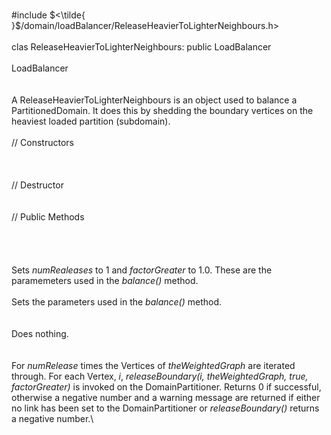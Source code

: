 \
\#include $<\tilde{
}$/domain/loadBalancer/ReleaseHeavierToLighterNeighbours.h$>$\
\
clas ReleaseHeavierToLighterNeighbours: public LoadBalancer\
\
LoadBalancer\
\
\
A ReleaseHeavierToLighterNeighbours is an object used to balance a
PartitionedDomain. It does this by shedding the boundary vertices on the
heaviest loaded partition (subdomain).\
\
// Constructors\
\
\
\
// Destructor\
\
\
// Public Methods\
\
\
\
\
Sets *numRealeases* to $1$ and *factorGreater* to $1.0$. These are the
paramemeters used in the *balance()* method.\
\
Sets the parameters used in the *balance()* method.\
\
\
Does nothing.\
\
\
For *numRelease* times the Vertices of *theWeightedGraph* are iterated
through. For each Vertex, $i$, *releaseBoundary(i, theWeightedGraph,
true, factorGreater)* is invoked on the DomainPartitioner. Returns $0$
if successful, otherwise a negative number and a warning message are
returned if either no link has been set to the DomainPartitioner or
*releaseBoundary()* returns a negative number.\
